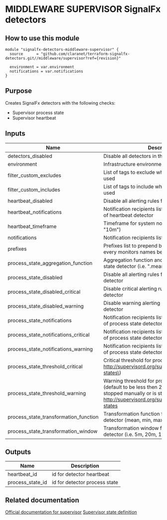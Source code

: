 # MIDDLEWARE SUPERVISOR SignalFx detectors

## How to use this module

```hcl
module "signalfx-detectors-middleware-supervisor" {
  source      = "github.com/claranet/terraform-signalfx-detectors.git//middleware/supervisor?ref={revision}"

  environment = var.environment
  notifications = var.notifications
}

```

## Purpose

Creates SignalFx detectors with the following checks:

- Supervisor process state
- Supervisor heartbeat

## Inputs

| Name | Description | Type | Default | Required |
|------|-------------|:----:|:-----:|:-----:|
| detectors\_disabled | Disable all detectors in this module | bool | `"false"` | no |
| environment | Infrastructure environment | string | n/a | yes |
| filter\_custom\_excludes | List of tags to exclude when custom filtering is used | list | `[]` | no |
| filter\_custom\_includes | List of tags to include when custom filtering is used | list | `[]` | no |
| heartbeat\_disabled | Disable all alerting rules for heartbeat detector | bool | `"null"` | no |
| heartbeat\_notifications | Notification recipients list for every alerting rules of heartbeat detector | list | `[]` | no |
| heartbeat\_timeframe | Timeframe for system not reporting detector \(i.e. "10m"\) | string | `"20m"` | no |
| notifications | Notification recipients list for every detectors | list | n/a | yes |
| prefixes | Prefixes list to prepend between brackets on every monitors names before environment | list | `[]` | no |
| process\_state\_aggregation\_function | Aggregation function and group by for process state detector \(i.e. ".mean\(by=\['host'\]\)."\) | string | `""` | no |
| process\_state\_disabled | Disable all alerting rules for process state detector | bool | `"null"` | no |
| process\_state\_disabled\_critical | Disable critical alerting rule for process state detector | bool | `"null"` | no |
| process\_state\_disabled\_warning | Disable warning alerting rule for process state detector | bool | `"null"` | no |
| process\_state\_notifications | Notification recipients list for every alerting rules of process state detector | list | `[]` | no |
| process\_state\_notifications\_critical | Notification recipients list for critical alerting rule of process state detector | list | `[]` | no |
| process\_state\_notifications\_warning | Notification recipients list for warning alerting rule of process state detector | list | `[]` | no |
| process\_state\_threshold\_critical | Critical threshold for process state detector, see http://supervisord.org/subprocess.html#process-states\) | number | `"20"` | no |
| process\_state\_threshold\_warning | Warning threshold for process state detector \(default to be less then 20 \(process has been stopped manually or is starting\), see http://supervisord.org/subprocess.html#process-states | number | `"20"` | no |
| process\_state\_transformation\_function | Transformation function for process state detector \(mean, min, max\) | string | `"min"` | no |
| process\_state\_transformation\_window | Transformation window for process state detector \(i.e. 5m, 20m, 1h, 1d\) | string | `"10m"` | no |

## Outputs

| Name | Description |
|------|-------------|
| heartbeat\_id | id for detector heartbeat |
| process\_state\_id | id for detector process state |

## Related documentation

[Official documentation for supervisor](https://docs.signalfx.com/en/latest/integrations/agent/monitors/supervisor.html)
[Supervisor state definition](http://supervisord.org/subprocess.html#process-states)
